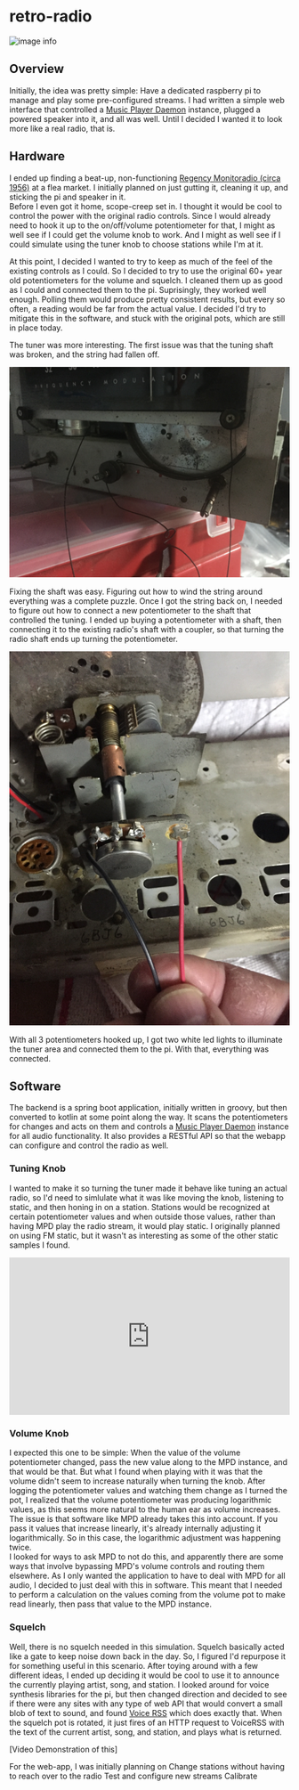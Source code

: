 # retro-radio

![image info](./images/finished-front.jpg)

## Overview

Initially, the idea was pretty simple: Have a dedicated raspberry pi to manage and play some pre-configured streams.
I had written a simple web interface that controlled a [Music Player Daemon](https://www.musicpd.org/) instance, 
plugged a powered speaker into it, and all was well.  Until I decided I wanted it to look more like a real radio, that is.

## Hardware

I ended up finding a beat-up, non-functioning 
[Regency Monitoradio (circa 1956)](https://commons.wikimedia.org/wiki/File:Vintage_Monitoradio_By_Regency,_Model_MR-10,_FM_Receiver,_8_Tubes,_Metal_Case,_Circa_1956_(15096254696).jpg) 
at a flea market. I initially planned on just gutting it, cleaning it up, and sticking the pi and speaker in it.  
Before I even got it home, scope-creep set in.  I thought it would be cool to control the power with the original 
radio controls.  Since I would already need to hook it up to the on/off/volume potentiometer for that, I might as well 
see if I could get the volume knob to work.  And I might as well see if I could simulate using the tuner knob to choose 
stations while I'm at it.

At this point, I decided I wanted to try to keep as much of the feel of the existing controls as I could.  So I 
decided to try to use the original 60+ year old potentiometers for the volume and squelch.  I cleaned them
up as good as I could and connected them to the pi.  Suprisingly, they worked well enough.  Polling them would produce 
pretty consistent results, but every so often, a reading would be far from the actual value.  I decided I'd try to mitigate 
this in the software, and stuck with the original pots, which are still in place today.

The tuner was more interesting.  The first issue was that the tuning shaft was broken, and the string had fallen off.

![image_info](./images/broken-shaft.jpg)

Fixing the shaft was easy.  Figuring out how to wind the string around everything was a complete puzzle.  Once I got
the string back on, I needed to figure out how to connect a new potentiometer to the shaft that controlled the tuning.
I ended up buying a potentiometer with a shaft, then connecting it to the existing radio's shaft with a coupler, so that
turning the radio shaft ends up turning the potentiometer.

![image_info](./images/shaft-connected.jpg)

With all 3 potentiometers hooked up, I got two white led lights to illuminate the tuner area and connected them to the pi. 
With that, everything was connected.

## Software

The backend is a spring boot application, initially written in groovy, but then converted to kotlin at some point along the way. It
scans the potentiometers for changes and acts on them and controls a [Music Player Daemon](https://www.musicpd.org/) instance for all 
audio functionality.  It also provides a RESTful API so that the webapp can configure and control the radio as well.

### Tuning Knob
I wanted to make it so turning the tuner made it behave like tuning an actual radio, so I'd need to simlulate what it was like
moving the knob, listening to static, and then honing in on a station.  Stations would be recognized at certain potentiometer values 
and when outside those values, rather than having MPD play the radio stream, it would play static.  I originally planned on using FM static, but it wasn't as interesting
as some of the other static samples I found.

<div style="position: relative; padding-bottom: 56.25%; height: 0; overflow: hidden; max-width: 100%; height: auto;">
    <iframe style="position: absolute; top: 0; left: 0; width: 100%; height: 100%;" 
            src="https://youtube.com/shorts/5URUADNYmU8" 
            frameborder="0" allowfullscreen></iframe>
</div>

### Volume Knob
I expected this one to be simple:  When the value of the volume potentiometer changed, pass the new value along to the MPD instance,
and that would be that.
But what I found when playing with it was that the volume didn't seem to increase naturally when turning the knob.  After 
logging the potentiometer values and watching them change as I turned the pot, I realized that the volume potentiometer was 
producing logarithmic values, as this seems more natural to the human ear as volume increases.  The issue is that
software like MPD already takes this into account.  If you pass it values that increase linearly,
it's already internally adjusting it logarithmically.  So in this case, the logarithmic adjustment was happening twice.  
I looked for ways to ask MPD to not do this, and apparently there are some ways that involve bypassing MPD's volume controls
and routing them elsewhere.  As I only wanted the application to have
to deal with MPD for all audio, I decided to just deal with this in software.  This meant that I needed 
to perform a calculation on the values coming from the volume pot to make read linearly, then pass that value to the MPD instance.




### Squelch
Well, there is no squelch needed in this simulation. Squelch basically acted like a gate to keep noise down back in the day.  So, 
I figured I'd repurpose it for something useful in this scenario.  After toying around with a few different ideas, I ended up deciding
it would be cool to use it to announce the currently playing artist, song, and station.  I looked around for voice synthesis
libraries for the pi, but then changed direction and decided to see if there were any sites with any type of web API that would 
convert a small blob of text to sound, and found [Voice RSS](http://www.voicerss.org/) which does exactly that.  When the squelch
pot is rotated, it just fires of an HTTP request to VoiceRSS with the text of the current artist, song, and station, and plays
what is returned.

[Video Demonstration of this]


For the web-app, I was initially planning on
Change stations without having to reach over to the radio
Test and configure new streams
Calibrate 